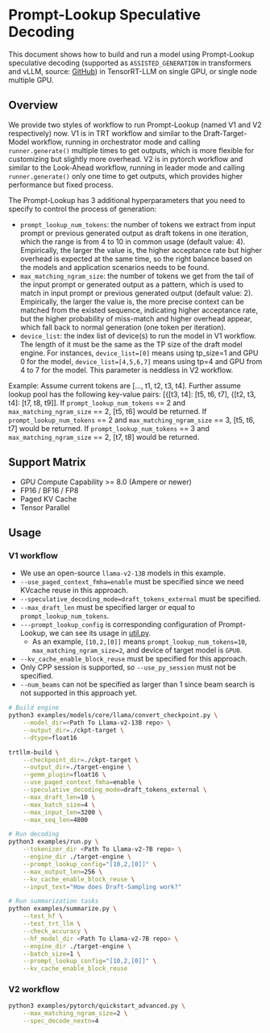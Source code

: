 # Prompt-Lookup Speculative Decoding

This document shows how to build and run a model using Prompt-Lookup speculative decoding (supported as `ASSISTED_GENERATION` in transformers and vLLM, source: [GitHub](https://github.com/apoorvumang/prompt-lookup-decoding/tree/main)) in TensorRT-LLM on single GPU, or single node multiple GPU.

## Overview

We provide two styles of workflow to run Prompt-Lookup (named V1 and V2 respectively) now. V1 is in TRT workflow and similar to the Draft-Target-Model workflow, running in orchestrator mode and calling `runner.generate()` multiple times to get outputs, which is more flexible for customizing but slightly more overhead. V2 is in pytorch workflow and similar to the Look-Ahead workflow, running in leader mode and calling `runner.generate()` only one time to get outputs, which provides higher performance but fixed process.

The Prompt-Lookup has 3 additional hyperparameters that you need to specify to control the process of generation:
- `prompt_lookup_num_tokens`: the number of tokens we extract from input prompt or previous generated output as draft tokens in one iteration, which the range is from 4 to 10 in common usage (default value: 4). Empirically, the larger the value is, the higher acceptance rate but higher overhead is expected at the same time, so the right balance based on the models and application scenarios needs to be found.
- `max_matching_ngram_size`: the number of tokens we get from the tail of the input prompt or generated output as a pattern, which is used to match in input prompt or previous generated output (default value: 2). Empirically, the larger the value is, the more precise context can be matched from the existed sequence, indicating higher acceptance rate, but the higher probability of miss-match and higher overhead appear, which fall back to normal generation (one token per iteration).
- `device_list`: the index list of device(s) to run the model in V1 workflow. The length of it must be the same as the TP size of the draft model engine. For instances, `device_list=[0]` means using tp_size=1 and GPU 0 for the model, `device_list=[4,5,6,7]` means using tp=4 and GPU from 4 to 7 for the model. This parameter is neddless in V2 workflow.

Example: Assume current tokens are [..., t1, t2, t3, t4]. Further assume lookup pool has the following key-value pairs: [{[t3, t4]: [t5, t6, t7], {[t2, t3, t4]: [t7, t8, t9]]. If `prompt_lookup_num_tokens` == 2 and `max_matching_ngram_size` == 2, [t5, t6] would be returned. If `prompt_lookup_num_tokens` == 2 and `max_matching_ngram_size` == 3, [t5, t6, t7] would be returned.  If `prompt_lookup_num_tokens` == 3 and `max_matching_ngram_size` == 2, [t7, t8] would be returned.

## Support Matrix
  * GPU Compute Capability >= 8.0 (Ampere or newer)
  * FP16 / BF16 / FP8
  * Paged KV Cache
  * Tensor Parallel

## Usage

### V1 workflow

+ We use an open-source `llama-v2-13B` models in this example.
+ `--use_paged_context_fmha=enable` must be specified since we need KVcache reuse in this approach.
+ `--speculative_decoding_mode=draft_tokens_external` must be specified.
+ `--max_draft_len` must be specified larger or equal to `prompt_lookup_num_tokens`.
+ `---prompt_lookup_config` is corresponding configuration of Prompt-Lookup, we can see its usage in [util.py](../util.py).
  + As an example, `[10,2,[0]]` means `prompt_lookup_num_tokens=10`, `max_matching_ngram_size=2`, and device of target model is `GPU0`.
+ `--kv_cache_enable_block_reuse` must be specified for this approach.
+ Only CPP session is supported, so `--use_py_session` must not be specified.
+ `--num_beams` can not be specified as larger than 1 since beam search is not supported in this approach yet.

```bash
# Build engine
python3 examples/models/core/llama/convert_checkpoint.py \
    --model_dir=<Path To Llama-v2-13B repo> \
    --output_dir=./ckpt-target \
    --dtype=float16

trtllm-build \
    --checkpoint_dir=./ckpt-target \
    --output_dir=./target-engine \
    --gemm_plugin=float16 \
    --use_paged_context_fmha=enable \
    --speculative_decoding_mode=draft_tokens_external \
    --max_draft_len=10 \
    --max_batch_size=4 \
    --max_input_len=3200 \
    --max_seq_len=4800

# Run decoding
python3 examples/run.py \
    --tokenizer_dir <Path To Llama-v2-7B repo> \
    --engine_dir ./target-engine \
    --prompt_lookup_config="[10,2,[0]]" \
    --max_output_len=256 \
    --kv_cache_enable_block_reuse \
    --input_text="How does Draft-Sampling work?"

# Run summarization tasks
python examples/summarize.py \
    --test_hf \
    --test_trt_llm \
    --check_accuracy \
    --hf_model_dir <Path To Llama-v2-7B repo> \
    --engine_dir ./target-engine \
    --batch_size=1 \
    --prompt_lookup_config="[10,2,[0]]" \
    --kv_cache_enable_block_reuse
```

### V2 workflow

```bash
python3 examples/pytorch/quickstart_advanced.py \
    --max_matching_ngram_size=2 \
    --spec_decode_nextn=4
```
